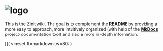 # ![logo](img/zinit.png)

This is the Zinit wiki. The goal is to complement the
[**README**](https://github.com/z-shell/zinit/blob/main/README.md) by providing
a more easy to approach, more intuitively organized (with help of the
[**MkDocs**](https://www.mkdocs.org/) project-documentation tool) and also a more
in-depth information.

[]( vim:set ft=markdown tw=80: )
